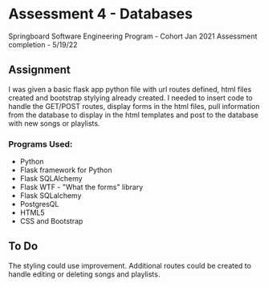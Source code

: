# Assessment 4 - Databases

Springboard Software Engineering Program - Cohort Jan 2021
Assessment completion - 5/19/22

## Assignment

I was given a basic flask app python file with url routes defined, html files created and bootstrap stylying already created. I needed to insert code to handle the GET/POST routes, display forms in the html files, pull information from the database to display in the html templates and post to the database with new songs or playlists.

### Programs Used:

- Python
- Flask framework for Python
- Flask SQLAlchemy
- Flask WTF - "What the forms" library
- Flask SQLalchemy
- PostgresQL
- HTML5
- CSS and Bootstrap

## To Do

The styling could use improvement. Additional routes could be created to handle editing or deleting songs and playlists.
